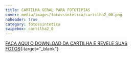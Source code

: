 ```yaml
---
title: CARTILHA GERAL PARA FOTOTIPIAS
cover: media/images/fotossintetica/cartilha2_00.png
noheader: true
category: fotossintetica
swipebox: cartilha2_0
---
```


[FAÇA AQUI O DOWNLOAD DA CARTILHA E REVELE SUAS FOTOS](/2019/media/images/fotossintetica/cartilha2_fototipia.png){:target="_blank"}